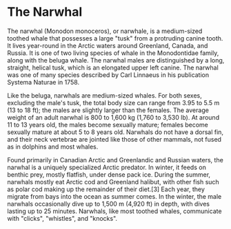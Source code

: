 <html lang="en">

<head>  
  <h1> The Narwhal </h1>
</head>

<body>
  <p>The narwhal (Monodon monoceros), or narwhale, is a medium-sized toothed whale that possesses a large "tusk" from a    protruding canine tooth. It lives year-round in the Arctic waters around Greenland, Canada, and Russia. It is one of two living species of whale in the Monodontidae family, along with the beluga whale. The narwhal males are distinguished by a long, straight, helical tusk, which is an elongated upper left canine. The narwhal was one of many species described by Carl Linnaeus in his publication Systema Naturae in 1758.</p>

Like the beluga, narwhals are medium-sized whales. For both sexes, excluding the male's tusk, the total body size can range from 3.95 to 5.5 m (13 to 18 ft); the males are slightly larger than the females. The average weight of an adult narwhal is 800 to 1,600 kg (1,760 to 3,530 lb). At around 11 to 13 years old, the males become sexually mature; females become sexually mature at about 5 to 8 years old. Narwhals do not have a dorsal fin, and their neck vertebrae are jointed like those of other mammals, not fused as in dolphins and most whales.

Found primarily in Canadian Arctic and Greenlandic and Russian waters, the narwhal is a uniquely specialized Arctic predator. In winter, it feeds on benthic prey, mostly flatfish, under dense pack ice. During the summer, narwhals mostly eat Arctic cod and Greenland halibut, with other fish such as polar cod making up the remainder of their diet.[3] Each year, they migrate from bays into the ocean as summer comes. In the winter, the male narwhals occasionally dive up to 1,500 m (4,920 ft) in depth, with dives lasting up to 25 minutes. Narwhals, like most toothed whales, communicate with "clicks", "whistles", and "knocks".

<title>Narwhals can live up to 50 years. They are often killed by suffocation when the sea ice freezes over. Another cause of fatality, specifically among young whales, is starvation. Previous estimates of the world narwhal population were below 50,000, thus categorized by the International Union for Conservation of Nature (IUCN) as Nearly Threatened. More recent estimates list higher populations (upwards of 170,000), thus lowering the status to Least Concern.[4] Narwhals have been harvested for over a thousand years by Inuit people in northern Canada and Greenland for meat and ivory, and a regulated subsistence hunt continues.</title>
</body>
</html>
